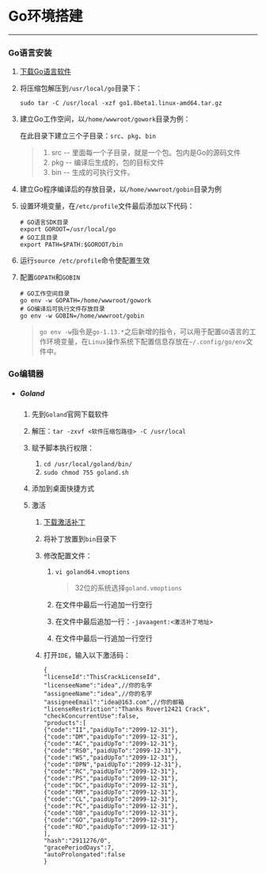 # Go环境搭建

---

### Go语言安装

1. [下载Go语言软件](https://golang.google.cn/dl/)

2. 将压缩包解压到`/usr/local/go`目录下：

   `sudo tar -C /usr/local -xzf go1.8beta1.linux-amd64.tar.gz`

3. 建立Go工作空间，以`/home/wwwroot/gowork`目录为例：

   在此目录下建立三个子目录：`src`、`pkg`、`bin`

   > 1. src -- 里面每一个子目录，就是一个包。包内是Go的源码文件 
   > 2. pkg -- 编译后生成的，包的目标文件 
   > 3. bin -- 生成的可执行文件。

4. 建立Go程序编译后的存放目录，以`/home/wwwroot/gobin`目录为例

5. 设置环境变量，在`/etc/profile`文件最后添加以下代码：

   ```shell
   # GO语言SDK目录
   export GOROOT=/usr/local/go
   # GO工具目录
   export PATH=$PATH:$GOROOT/bin
   ```

6. 运行`source /etc/profile`命令使配置生效

7. 配置`GOPATH`和`GOBIN`

   ```shell
   # GO工作空间目录
   go env -w GOPATH=/home/wwwroot/gowork
   # GO编译后可执行文件存放目录
   go env -w GOBIN=/home/wwwroot/gobin
   ```

   > `go env -w`指令是`go-1.13.*`之后新增的指令，可以用于配置`GO`语言的工作环境变量，在`Linux`操作系统下配置信息存放在`~/.config/go/env`文件中。

### Go编辑器

- ##### Goland

  1. 先到`Goland`官网下载软件

  2. 解压：`tar -zxvf <软件压缩包路径> -C /usr/local`

  3. 赋予脚本执行权限：

     1. `cd /usr/local/goland/bin/`
     2. `sudo chmod 755 goland.sh`

  4. 添加到桌面快捷方式

  5. 激活

     1. [下载激活补丁](<http://idea.lanyus.com/>)

     2. 将补丁放置到`bin`目录下

     3. 修改配置文件：

        1. `vi goland64.vmoptions`

           > 32位的系统选择`goland.vmoptions`

        2. 在文件中最后一行追加一行空行

        3. 在文件中最后追加一行：`-javaagent:<激活补丁地址>`

        4. 在文件中最后一行追加一行空行

     4. 打开`IDE`，输入以下激活码：

        ```shell
        {
        "licenseId":"ThisCrackLicenseId",
        "licenseeName":"idea",//你的名字
        "assigneeName":"idea",//你的名字
        "assigneeEmail":"idea@163.com",//你的邮箱
        "licenseRestriction":"Thanks Rover12421 Crack",
        "checkConcurrentUse":false,
        "products":[
        {"code":"II","paidUpTo":"2099-12-31"},
        {"code":"DM","paidUpTo":"2099-12-31"},
        {"code":"AC","paidUpTo":"2099-12-31"},
        {"code":"RS0","paidUpTo":"2099-12-31"},
        {"code":"WS","paidUpTo":"2099-12-31"},
        {"code":"DPN","paidUpTo":"2099-12-31"},
        {"code":"RC","paidUpTo":"2099-12-31"},
        {"code":"PS","paidUpTo":"2099-12-31"},
        {"code":"DC","paidUpTo":"2099-12-31"},
        {"code":"RM","paidUpTo":"2099-12-31"},
        {"code":"CL","paidUpTo":"2099-12-31"},
        {"code":"PC","paidUpTo":"2099-12-31"},
        {"code":"DB","paidUpTo":"2099-12-31"},
        {"code":"GO","paidUpTo":"2099-12-31"},
        {"code":"RD","paidUpTo":"2099-12-31"}
        ],
        "hash":"2911276/0",
        "gracePeriodDays":7,
        "autoProlongated":false
        }
        ```
